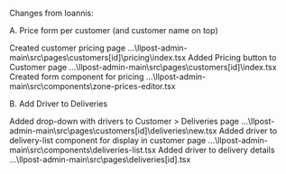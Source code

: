 Changes from Ioannis:

A. Price form per customer (and customer name on top)

Created customer pricing page ...\llpost-admin-main\src\pages\customers\[id]\pricing\index.tsx
Added Pricing button to Customer page ...\llpost-admin-main\src\pages\customers\[id]\index.tsx
Created form component for pricing ...\llpost-admin-main\src\components\zone-prices-editor.tsx

B. Add Driver to Deliveries

Added drop-down with drivers to Customer > Deliveries page ...\llpost-admin-main\src\pages\customers\[id]\deliveries\new.tsx
Added driver to delivery-list component for display in customer page ...\llpost-admin-main\src\components\deliveries-list.tsx
Added driver to delivery details ...\llpost-admin-main\src\pages\deliveries\[id].tsx
